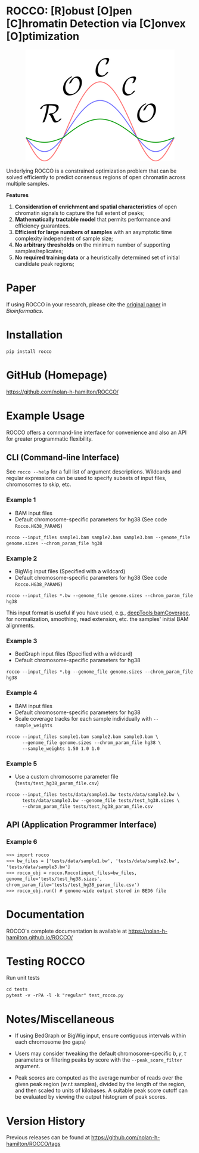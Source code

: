 # ROCCO: [R]obust [O]pen [C]hromatin Detection via [C]onvex [O]ptimization

<p align="center">
<img width="400" alt="logo" src="docs/logo.png">

Underlying ROCCO is a constrained optimization problem that can be
solved efficiently to predict consensus regions of open chromatin across
multiple samples.

**Features**

1. **Consideration of enrichment and spatial characteristics** of open chromatin signals to capture the full extent of peaks;
2. **Mathematically tractable model** that permits performance and efficiency guarantees.
3. **Efficient for large numbers of samples** with an asymptotic time complexity independent of sample size;
4. **No arbitrary thresholds** on the minimum number of supporting samples/replicates;
5. **No required training data** or a heuristically determined set of initial candidate peak regions;


# Paper

If using ROCCO in your research, please cite the [original paper](https://doi.org/10.1093/bioinformatics/btad725) in *Bioinformatics*.

# Installation

   ```
   pip install rocco
   ```

# GitHub (Homepage)

https://github.com/nolan-h-hamilton/ROCCO/

# Example Usage

ROCCO offers a command-line interface for convenience and also an API for greater programmatic flexibility.

## CLI (Command-line Interface)

See `rocco --help` for a full list of argument descriptions. Wildcards and regular expressions can be used to specify subsets of input files, chromosomes to skip, etc.

### Example 1

* BAM input files
* Default chromosome-specific parameters for hg38 (See code `Rocco.HG38_PARAMS`)

```
rocco --input_files sample1.bam sample2.bam sample3.bam --genome_file genome.sizes --chrom_param_file hg38
```


### Example 2

* BigWig input files (Specified with a wildcard)
* Default chromosome-specific parameters for hg38 (See code `Rocco.HG38_PARAMS`)

```
rocco --input_files *.bw --genome_file genome.sizes --chrom_param_file hg38
```

This input format is useful if you have used, e.g., [deepTools
bamCoverage](https://deeptools.readthedocs.io/en/develop/content/tools/bamCoverage.html),
for normalization, smoothing, read extension, etc. the samples' initial BAM alignments.

### Example 3

* BedGraph input files (Specified with a wildcard)
* Default chromosome-specific parameters for hg38

```
rocco --input_files *.bg --genome_file genome.sizes --chrom_param_file hg38
```

### Example 4

* BAM input files
* Default chromosome-specific parameters for hg38
* Scale coverage tracks for each sample individually with `--sample_weights`

```
rocco --input_files sample1.bam sample2.bam sample3.bam \
      --genome_file genome.sizes --chrom_param_file hg38 \
      --sample_weights 1.50 1.0 1.0
```

### Example 5

* Use a custom chromosome parameter file (`tests/test_hg38_param_file.csv`)

```
rocco --input_files tests/data/sample1.bw tests/data/sample2.bw \
      tests/data/sample3.bw --genome_file tests/test_hg38.sizes \
      --chrom_param_file tests/test_hg38_param_file.csv
```

## API (Application Programmer Interface)


### Example 6

```
>>> import rocco
>>> bw_files = ['tests/data/sample1.bw', 'tests/data/sample2.bw', 'tests/data/sample3.bw']
>>> rocco_obj = rocco.Rocco(input_files=bw_files, genome_file='tests/test_hg38.sizes', chrom_param_file='tests/test_hg38_param_file.csv')
>>> rocco_obj.run() # genome-wide output stored in BED6 file
```

# Documentation

ROCCO's complete documentation is available at https://nolan-h-hamilton.github.io/ROCCO/


# Testing ROCCO

Run unit tests

  ```
  cd tests
  pytest -v -rPA -l -k "regular" test_rocco.py
  ```

# Notes/Miscellaneous


* If using BedGraph or BigWig input, ensure contiguous intervals within each chromosome (no gaps)

* Users may consider tweaking the default chromosome-specific $b,\gamma,\tau$ parameters or filtering peaks by score with the `--peak_score_filter` argument.

* Peak scores are computed as the average number of reads over the given peak region (w.r.t samples), divided by the length of the region, and then scaled to units of kilobases. A suitable peak score cutoff can be evaluated by viewing the output histogram of peak scores.


# Version History

Previous releases can be found at https://github.com/nolan-h-hamilton/ROCCO/tags